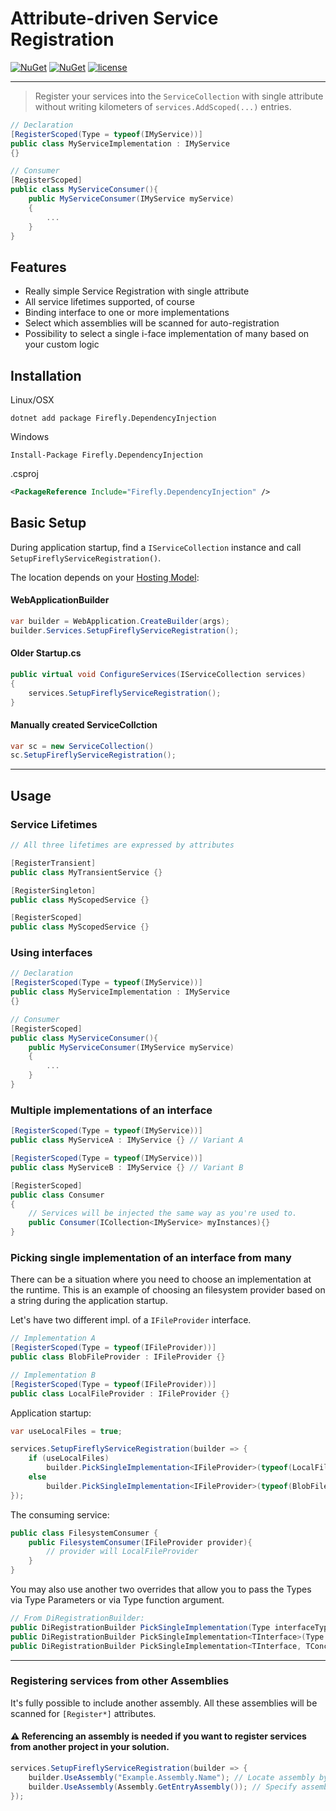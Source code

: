 # Attribute-driven Service Registration

[![NuGet](https://img.shields.io/nuget/v/Firefly.DependencyInjection.svg)](https://www.nuget.org/packages/Firefly.DependencyInjection)
[![NuGet](https://img.shields.io/nuget/dt/Firefly.DependencyInjection.svg)](https://www.nuget.org/packages/Firefly.DependencyInjection)
[![license](https://img.shields.io/github/license/mashape/apistatus.svg)]()

---

> Register your services into the `ServiceCollection` with single attribute
> without writing kilometers of `services.AddScoped(...)` entries.

```csharp
// Declaration
[RegisterScoped(Type = typeof(IMyService))]
public class MyServiceImplementation : IMyService
{}

// Consumer
[RegisterScoped]
public class MyServiceConsumer(){
    public MyServiceConsumer(IMyService myService)
    {
        ...
    }
}
```

## Features

 - Really simple Service Registration with single attribute
 - All service lifetimes supported, of course
 - Binding interface to one or more implementations
 - Select which assemblies will be scanned for auto-registration
 - Possibility to select a single i-face implementation of many based on your custom logic

## Installation

Linux/OSX
```shell
dotnet add package Firefly.DependencyInjection
```

Windows
```shell
Install-Package Firefly.DependencyInjection
```

.csproj
```xml
<PackageReference Include="Firefly.DependencyInjection" />
```

## Basic Setup

During application startup, find a `IServiceCollection` instance and call `SetupFireflyServiceRegistration()`.

The location depends on your [Hosting Model](https://learn.microsoft.com/en-us/aspnet/core/fundamentals/minimal-apis/webapplication?view=aspnetcore-7.0):

#### WebApplicationBuilder
```cs
var builder = WebApplication.CreateBuilder(args);
builder.Services.SetupFireflyServiceRegistration();
```
#### Older Startup.cs
```csharp
public virtual void ConfigureServices(IServiceCollection services)
{
    services.SetupFireflyServiceRegistration();
}
```
#### Manually created ServiceCollction 
```csharp
var sc = new ServiceCollection()
sc.SetupFireflyServiceRegistration();
```
---

## Usage

### Service Lifetimes

```cs
// All three lifetimes are expressed by attributes

[RegisterTransient]
public class MyTransientService {}

[RegisterSingleton]
public class MyScopedService {}

[RegisterScoped]
public class MyScopedService {}
```

### Using interfaces

```csharp
// Declaration
[RegisterScoped(Type = typeof(IMyService))]
public class MyServiceImplementation : IMyService
{}

// Consumer
[RegisterScoped]
public class MyServiceConsumer(){
    public MyServiceConsumer(IMyService myService)
    {
        ...
    }
}
```

### Multiple implementations of an interface

```cs
[RegisterScoped(Type = typeof(IMyService))] 
public class MyServiceA : IMyService {} // Variant A

[RegisterScoped(Type = typeof(IMyService))] 
public class MyServiceB : IMyService {} // Variant B

[RegisterScoped]
public class Consumer 
{
    // Services will be injected the same way as you're used to.
    public Consumer(ICollection<IMyService> myInstances){}
}
```

### Picking single implementation of an interface from many

There can be a situation where you need to choose an implementation at the runtime. 
This is an example of choosing an filesystem provider based on a string during the application startup.

Let's have two different impl. of a `IFileProvider` interface.
```csharp
// Implementation A
[RegisterScoped(Type = typeof(IFileProvider))]
public class BlobFileProvider : IFileProvider {} 

// Implementation B
[RegisterScoped(Type = typeof(IFileProvider))]
public class LocalFileProvider : IFileProvider {}
```

Application startup:
```csharp
var useLocalFiles = true;

services.SetupFireflyServiceRegistration(builder => {
    if (useLocalFiles)
        builder.PickSingleImplementation<IFileProvider>(typeof(LocalFileProvider));
    else
        builder.PickSingleImplementation<IFileProvider>(typeof(BlobFileProvider));
});
```

The consuming service:
```csharp
public class FilesystemConsumer {
    public FilesystemConsumer(IFileProvider provider){
        // provider will LocalFileProvider
    }
}
```

You may also use another two overrides that allow you to pass the Types via Type Parameters or via Type function argument.
```csharp
// From DiRegistrationBuilder: 
public DiRegistrationBuilder PickSingleImplementation(Type interfaceType, Type concreteType);
public DiRegistrationBuilder PickSingleImplementation<TInterface>(Type concreteType);
public DiRegistrationBuilder PickSingleImplementation<TInterface, TConcrete>()
```

---

### Registering services from other Assemblies

It's fully possible to include another assembly. All these assemblies will be scanned for `[Register*]` attributes.
#### ⚠ Referencing an assembly is needed if you want to register services from another project in your solution.

```csharp
services.SetupFireflyServiceRegistration(builder => {
    builder.UseAssembly("Example.Assembly.Name"); // Locate assembly by string
    builder.UseAssembly(Assembly.GetEntryAssembly()); // Specify assembly by the Assembly type and pass anything you need.
});
```


